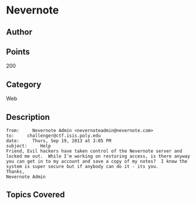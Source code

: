 # Nevernote
## Author

## Points
200
## Category
Web
## Description
```
from:     Nevernote Admin <nevernoteadmin@nevernote.com>
to:     challenger@ctf.isis.poly.edu
date:     Thurs, Sep 19, 2013 at 3:05 PM
subject:     Help
Friend, Evil hackers have taken control of the Nevernote server and locked me out.  While I'm working on restoring access, is there anyway you can get in to my account and save a copy of my notes?  I know the system is super secure but if anybody can do it - its you.
Thanks,
Nevernote Admin
```
## Topics Covered

